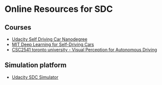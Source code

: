 # Online Resources for SDC

## Courses
- [Udacity Self Driving Car Nanodegree](https://www.udacity.com/course/self-driving-car-engineer-nanodegree--nd013)
- [MIT Deep Learning for Self-Driving Cars](http://selfdrivingcars.mit.edu/)
- [CSC2541 toronto university - Visual Perception for Autonomous Driving](http://www.cs.toronto.edu/~urtasun/courses/CSC2541/CSC2541_Winter16.html)

## Simulation platform
- [Udacity SDC Simulator](https://github.com/udacity/self-driving-car-sim)